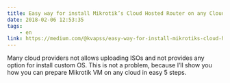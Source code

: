 ```yaml
---
title: Easy way for install Mikrotik’s Cloud Hosted Router on any Cloud VM
date: 2018-02-06 12:53:35
tags: 
    - en
link: https://medium.com/@kvapss/easy-way-for-install-mikrotiks-cloud-hosted-router-on-any-cloud-vm-fb1cf7302b85
---
```


Many cloud providers not allows uploading ISOs and not provides any option for install custom OS. This is not a problem, because I’ll show you how you can prepare Mikrotik VM on any cloud in easy 5 steps.
<!-- more -->

